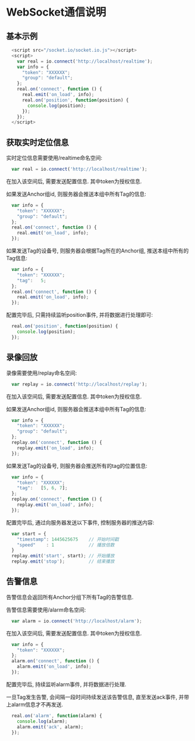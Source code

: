 # WebSocket通信说明

## 基本示例

```javascript
  <script src="/socket.io/socket.io.js"></script>
  <script>
    var real = io.connect('http://localhost/realtime');
    var info = {
      "token": "XXXXXX";
      "group": "default";
    };
    real.on('connect', function () {
      real.emit('on_load', info);
      real.on('position', function(position) {
        console.log(position);
      });
    });
  </script>
```

## 获取实时定位信息

实时定位信息需要使用/realtime命名空间:

```javascript
  var real = io.connect('http://localhost/realtime');
```

在加入该空间后, 需要发送配置信息. 其中token为授权信息.

如果发送Anchor组id, 则服务器会推送本组中所有Tag的信息:

```javascript
  var info = {
    "token": "XXXXXX";
    "group": "default";
  };
  real.on('connect', function () {
    real.emit('on_load', info);
  });
```

如果发送Tag的设备号, 则服务器会根据Tag所在的Anchor组, 推送本组中所有的Tag信息:

```javascript
  var info = {
    "token": "XXXXXX";
    "tag":   5;
  };
  real.on('connect', function () {
    real.emit('on_load', info);
  });
```

配置完毕后, 只需持续监听position事件, 并将数据进行处理即可:

```javascript
  real.on('position', function(position) {
    console.log(position);
  });
```

## 录像回放

录像需要使用/replay命名空间:

```javascript
  var replay = io.connect('http://localhost/replay');
```

在加入该空间后, 需要发送配置信息. 其中token为授权信息.

如果发送Anchor组id, 则服务器会推送本组中所有Tag的信息:

```javascript
  var info = {
    "token": "XXXXXX";
    "group": "default";
  };
  replay.on('connect', function () {
    replay.emit('on_load', info);
  });
```

如果发送Tag的设备号, 则服务器会推送所有的tag的位置信息:

```javascript
  var info = {
    "token": "XXXXXX";
    "tag":   [5, 6, 7];
  };
  replay.on('connect', function () {
    replay.emit('on_load', info);
  });
```

配置完毕后, 通过向服务器发送以下事件, 控制服务器的推送内容:

```javascript
  var start = {
    "timestamp": 1445625675    // 开始时间戳
    "speed"    : 1             // 播放倍数
  }
  replay.emit('start', start); // 开始播放
  replay.emit('stop');         // 结束播放
```

## 告警信息

告警信息会返回所有Anchor分组下所有Tag的告警信息.

告警信息需要使用/alarm命名空间:

```javascript
  var alarm = io.connect('http://localhost/alarm');
```

在加入该空间后, 需要发送配置信息. 其中token为授权信息.

```javascript
  var info = {
    "token": "XXXXXX";
  };
  alarm.on('connect', function () {
    alarm.emit('on_load', info);
  });
```

配置完毕后, 持续监听alarm事件, 并将数据进行处理.

一旦Tag发生告警, 会间隔一段时间持续发送该告警信息, 直至发送ack事件, 并带上alarm信息才不再发送.

```javascript
  real.on('alarm', function(alarm) {
    console.log(alarm);
    alarm.emit('ack', alarm);
  });
```